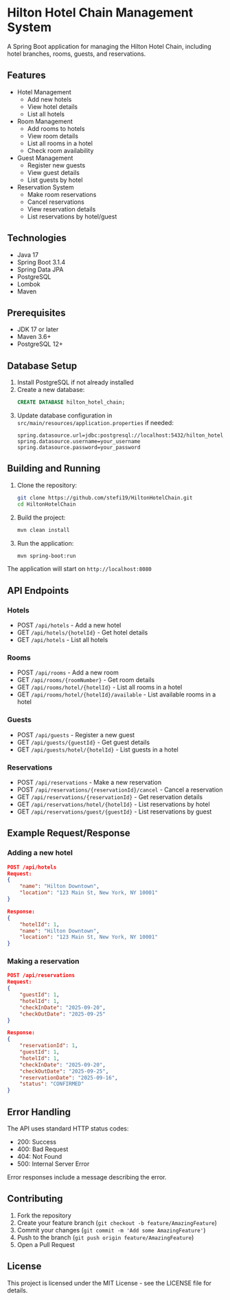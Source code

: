 # Hilton Hotel Chain Management System

A Spring Boot application for managing the Hilton Hotel Chain, including hotel branches, rooms, guests, and reservations.

## Features

- Hotel Management
  - Add new hotels
  - View hotel details
  - List all hotels
- Room Management
  - Add rooms to hotels
  - View room details
  - List all rooms in a hotel
  - Check room availability
- Guest Management
  - Register new guests
  - View guest details
  - List guests by hotel
- Reservation System
  - Make room reservations
  - Cancel reservations
  - View reservation details
  - List reservations by hotel/guest

## Technologies

- Java 17
- Spring Boot 3.1.4
- Spring Data JPA
- PostgreSQL
- Lombok
- Maven

## Prerequisites

- JDK 17 or later
- Maven 3.6+
- PostgreSQL 12+

## Database Setup

1. Install PostgreSQL if not already installed
2. Create a new database:
   ```sql
   CREATE DATABASE hilton_hotel_chain;
   ```
3. Update database configuration in `src/main/resources/application.properties` if needed:
   ```properties
   spring.datasource.url=jdbc:postgresql://localhost:5432/hilton_hotel_chain
   spring.datasource.username=your_username
   spring.datasource.password=your_password
   ```

## Building and Running

1. Clone the repository:
   ```bash
   git clone https://github.com/stefi19/HiltonHotelChain.git
   cd HiltonHotelChain
   ```

2. Build the project:
   ```bash
   mvn clean install
   ```

3. Run the application:
   ```bash
   mvn spring-boot:run
   ```

The application will start on `http://localhost:8080`

## API Endpoints

### Hotels
- POST `/api/hotels` - Add a new hotel
- GET `/api/hotels/{hotelId}` - Get hotel details
- GET `/api/hotels` - List all hotels

### Rooms
- POST `/api/rooms` - Add a new room
- GET `/api/rooms/{roomNumber}` - Get room details
- GET `/api/rooms/hotel/{hotelId}` - List all rooms in a hotel
- GET `/api/rooms/hotel/{hotelId}/available` - List available rooms in a hotel

### Guests
- POST `/api/guests` - Register a new guest
- GET `/api/guests/{guestId}` - Get guest details
- GET `/api/guests/hotel/{hotelId}` - List guests in a hotel

### Reservations
- POST `/api/reservations` - Make a new reservation
- POST `/api/reservations/{reservationId}/cancel` - Cancel a reservation
- GET `/api/reservations/{reservationId}` - Get reservation details
- GET `/api/reservations/hotel/{hotelId}` - List reservations by hotel
- GET `/api/reservations/guest/{guestId}` - List reservations by guest

## Example Request/Response

### Adding a new hotel
```json
POST /api/hotels
Request:
{
    "name": "Hilton Downtown",
    "location": "123 Main St, New York, NY 10001"
}

Response:
{
    "hotelId": 1,
    "name": "Hilton Downtown",
    "location": "123 Main St, New York, NY 10001"
}
```

### Making a reservation
```json
POST /api/reservations
Request:
{
    "guestId": 1,
    "hotelId": 1,
    "checkInDate": "2025-09-20",
    "checkOutDate": "2025-09-25"
}

Response:
{
    "reservationId": 1,
    "guestId": 1,
    "hotelId": 1,
    "checkInDate": "2025-09-20",
    "checkOutDate": "2025-09-25",
    "reservationDate": "2025-09-16",
    "status": "CONFIRMED"
}
```

## Error Handling

The API uses standard HTTP status codes:
- 200: Success
- 400: Bad Request
- 404: Not Found
- 500: Internal Server Error

Error responses include a message describing the error.

## Contributing

1. Fork the repository
2. Create your feature branch (`git checkout -b feature/AmazingFeature`)
3. Commit your changes (`git commit -m 'Add some AmazingFeature'`)
4. Push to the branch (`git push origin feature/AmazingFeature`)
5. Open a Pull Request

## License

This project is licensed under the MIT License - see the LICENSE file for details.